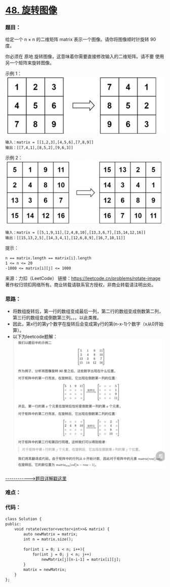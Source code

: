 # [48. 旋转图像](https://leetcode.cn/problems/rotate-image/)
### 题目：
给定一个 n × n 的二维矩阵 matrix 表示一个图像。请你将图像顺时针旋转 90 度。

你必须在 原地 旋转图像，这意味着你需要直接修改输入的二维矩阵。请不要 使用另一个矩阵来旋转图像。

示例 1：
![lc48-1](image/lc48-1.png)
```
输入：matrix = [[1,2,3],[4,5,6],[7,8,9]]
输出：[[7,4,1],[8,5,2],[9,6,3]]
```
示例 2：
![lc48-2](image/lc48-2.png)
```
输入：matrix = [[5,1,9,11],[2,4,8,10],[13,3,6,7],[15,14,12,16]]
输出：[[15,13,2,5],[14,3,4,1],[12,6,8,9],[16,7,10,11]]
```
  
提示：
```
n == matrix.length == matrix[i].length
1 <= n <= 20
-1000 <= matrix[i][j] <= 1000
```

来源：力扣（LeetCode）
链接：https://leetcode.cn/problems/rotate-image
著作权归领扣网络所有。商业转载请联系官方授权，非商业转载请注明出处。

### 思路：
- 将数组旋转后，第一行的数组变成最后一列，第二行的数组变成倒数第二列，第三行的数组变成倒数第三列。。。以此类推。
- 因此，第x行的第y个数字在旋转后会变成第y行的第(n-x-1)个数字（x从0开始算）。
- 以下为leetcode题解：
![lc48-3](image/lc48-3.png)

[------------>题目详解戳这里](https://leetcode.cn/problems/rotate-image/solution/xuan-zhuan-tu-xiang-by-leetcode-solution-vu3m/)
### 难点：


### 代码：  
```
class Solution {
public:
    void rotate(vector<vector<int>>& matrix) {
        auto newMatrix = matrix;
        int n = matrix.size();

        for(int i = 0; i < n; i++){
            for(int j = 0; j < n; j++)
                newMatrix[j][n-i-1] = matrix[i][j];
        }
        matrix = newMatrix;
    }
};
```
